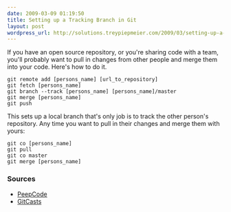 ```yaml
---
date: 2009-03-09 01:19:50
title: Setting up a Tracking Branch in Git
layout: post
wordpress_url: http://solutions.treypiepmeier.com/2009/03/setting-up-a-tracking-branch-in-git/
---
```

If you have an open source repository, or you're sharing code with a team, you'll probably want to pull in changes from other people and merge them into your code.  Here's how to do it.

    git remote add [persons_name] [url_to_repository]
    git fetch [persons_name]
    git branch --track [persons_name] [persons_name]/master
    git merge [persons_name]
    git push

This sets up a local branch that's only job is to track the other person's repository.  Any time you want to pull in their changes and merge them with yours:

    git co [persons_name]
    git pull
    git co master
    git merge [persons_name]

### Sources

- [PeepCode](http://peepcode.com/products/git)
- [GitCasts](http://www.gitcasts.com/posts/distributed-workflow)